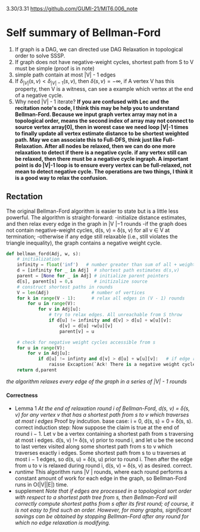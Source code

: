3.30/3.31 https://github.com/GUMI-21/MIT6.006_note
# Self summary of Bellman-Ford
1. If graph is a DAG, we can directed use DAG Relaxation in topological order to solve SSSP.
2. If graph does not have negative-weight cycles, shortest path from S to V must be simple (proof is in note)
3. simple path contain at most |V| - 1 edges
4. If $\delta_{|V|}(s,v) < \delta_{|V|-1}(s,v)$, then $\delta(s,v) = -\infty$, if A vertex V has this property, then V is a witness, can see a example which vertex at the end of a negative cycle.
5. Why need |V| - 1 iterate?
**If you are confused with Lec and the recitation note's code, I think this may be help you to understand Bellman-Ford.
Because we input graph vertex array may not in a topological order, means the second index of array may not connect to source vertex array[0], then in worest case we need loop |V|-1 times to finally update all vertex estimate distance to be shortest weighted path. May we can associate this to Full-DFS, think just like Full-Relaxation.
After all nodes be relaxed, then we can do one more relaxation to detect if there is a negative cycle. if any vertex still can be relaxed, then there must be a negative cycle ingraph.
A important point is do |V|-1 loop is to ensure every vertex can be full-relaxed, not mean to detect negative cycle. The operations are two things, I think it is a good way to relax the confusion.**
## Rectation
The original Bellman-Ford algorithm is easier to state but is a little less powerful.
The algorithm is straight-forward: 
-initialize distance estimates, and then relax every edge in the graph in |V |−1 rounds
-if the graph does not contain negative-weight cycles, d(s, v) = δ(s, v) for all v ∈ V at termination;
-otherwise if any edge still relaxable (i.e., still violates the triangle inequality), the graph contains a negative weight cycle.
```python
def bellman_ford(Adj, w, s):   
	# initialization
	infinity = float('inf')   # number greater than sum of all + weights
	d = [infinity for _ in Adj]  # shortest path estimates d(s,v)
	parent = [None for _ in Adj] # initialize parent pointers
	d[s], parent[s] = 0,s        # initizalize source
	# construct shortest paths in rounds
	V = len(Adj)                # number of vertices
	for k in range(V - 1):      # relax all edges in (V - 1) rounds
		for u in range(V):
			for v in Adj[u]:
				# try to relax edges. All unreachable from S throw
				if d[u] != infinity and d[v] > d[u] + w[u][v]:
					d[v] = d[u] +w[u][v]
					parent[v] = u

	# check for negative weight cycles accessible from s
	for u in range(V):
		for v in Adj[u]:
			if d[u] != infinty and d[v] > d[u] + w[u][v]:   # if edge relax-able, report cycle
				raisse Excaption(`Ack! There is a negative weight cycle`)
	return d,parent

```
*the algorithm relaxes every edge of the graph in a series of |V| - 1 rounds*
#### Correctness
+ Lemma 1
*At the end of relaxation round i of Bellman-Ford, d(s, v) = δ(s, v) for any vertex v that has a shortest path from s to v which traverses at most i edges*
Proof by indcution.
base case: i = 0, d(s, s) = 0 = δ(s, s).  correct
induction step: 
Now suppose the claim is true at the end of round i − 1. Let v be a vertex containing a shortest path from s traversing at most i edges.
d(s, v) != δ(s, v) prior to round i, and let u be the second to last vertex visited along some shortest path from s to v which traverses exactly i edges. Some shortest path from s to u traverses at most i − 1 edges, so d(s, u) = δ(s, u) prior to round i. Then after the edge from u to v is relaxed during round i, d(s, v) = δ(s, v) as desired.  correct.
+ *runtime*
This algorithm runs |V | rounds, where each round performs a constant amount of work for each edge in the graph, so Bellman-Ford runs in O(|V||E|) time.
+ supplement
*Note that if edges are processed in a topological sort order with respect to a shortest path tree from s, then Bellman-Ford will correctly compute shortest paths from s after its first round; 
of course, it is not easy to find such an order. 
However, for many graphs, significant savings can be obtained by stopping Bellman-Ford after any round for which no edge relaxation is modifying.*
